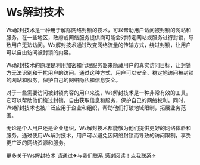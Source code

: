 # Ws解封技术

Ws解封技术是一种用于解除网络封锁的技术，可以帮助用户访问被封锁的网站和服务。在一些地区，政府或网络服务提供商可能会对特定网站或服务进行封锁，导致用户无法访问。Ws解封技术通过改变网络流量的传输方式，绕过封锁，让用户可以自由访问被封锁的内容。

Ws解封技术的原理是利用加密和代理服务器来隐藏用户的真实访问目标，让封锁方无法识别和干扰用户的访问。通过这种方式，用户可以安全、稳定地访问被封锁的网站和服务，保护自己的网络隐私和信息安全。

对于一些需要访问被封锁内容的用户来说，Ws解封技术是一种非常有效的工具。它可以帮助他们绕过封锁，自由获取信息和服务，保护自己的网络权利。同时，Ws解封技术也被广泛应用于企业和组织，帮助他们打破地域限制，拓展业务范围。

无论是个人用户还是企业组织，Ws解封技术都能够为他们提供更好的网络体验和服务。通过使用Ws解封技术，用户可以避免因网络封锁而导致的访问限制，享受更广泛的网络资源和服务。

更多关于Ws解封技术 请通过✈与我们联系,感谢阅读！[点我联系✈](https://www.G208.com)